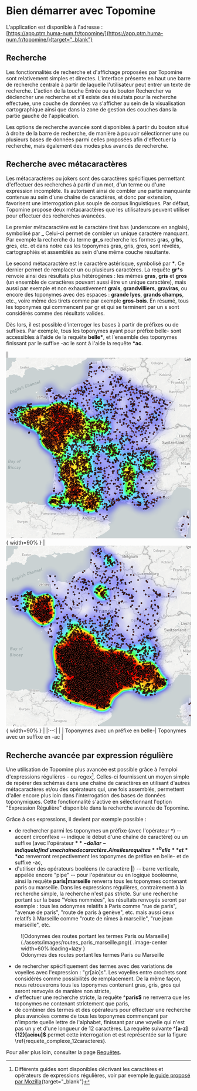 # Bien démarrer avec Topomine

L'application est disponible à l'adresse :<br/>
[https://app.ptm.huma-num.fr/topomine/](https://app.ptm.huma-num.fr/topomine/){target="_blank"}

## Recherche

Les fonctionnalités de recherche et d'affichage proposées par Topomine sont relativement simples et directes. L'interface présente en haut une barre de recherche centrale à partir de laquelle l'utilisateur peut entrer un texte de recherche. L'action de la touche Entrée ou du bouton Rechercher va déclencher une recherche et s'il existe des résultats pour la recherche effectuée, une couche de données va s'afficher au sein de la visualisation cartographique ainsi que dans la zone de gestion des couches dans la partie gauche de l'application.

Les options de recherche avancée sont disponibles à partir du bouton situé à droite de la barre de recherche, de manière à pouvoir sélectionner une ou plusieurs bases de données parmi celles proposées afin d'effectuer la recherche, mais également des modes plus avancés de recherche.

## Recherche avec métacaractères

Les métacaractères ou jokers sont des caractères spécifiques permettant d'effectuer des recherches à partir d'un mot, d'un terme ou d'une expression incomplète. Ils autorisent ainsi de combler une partie manquante contenue au sein d'une chaîne de caractères, et donc par extension, favorisent une interrogation plus souple de corpus linguistiques. Par défaut, Topomine propose deux métacaractères que les utilisateurs peuvent utiliser pour effectuer des recherches avancées.

Le premier métacaractère est le caractère tiret bas (underscore en anglais), symbolisé par **_**
Celui-ci permet de combler un unique caractère manquant. Par exemple la recherche du terme **gr_s** recherche les formes gr**a**s, gr**b**s, gr**c**s, etc. et dans notre cas les toponymes gras, gris, gros, sont révélés, cartographiés et assemblés au sein d'une même couche résultante.

Le second métacaractère est le caractère astérisque, symbolisé par **\***.
Ce dernier permet de remplacer un ou plusieurs caractères. La requête **gr*s** renvoie ainsi des résultats plus hétérogènes : les mêmes **gras**, **gris** et **gros** (un ensemble de caractères pouvant aussi être un unique caractère), mais aussi par exemple et non exhaustivement **grais**, **grandvilliers**, **graviras**, ou encore des toponymes avec des espaces : **grande lyes**, **grands champs**, etc., voire même des tirets comme par exemple **gros-bois**. En résumé, tous les toponymes qui commencent par gr et qui se terminent par un s sont considérés comme des résultats valides.

Dès lors, il est possible d'interroger les bases à  partir de préfixes ou de suffixes. Par exemple, tous les toponymes ayant pour préfixe belle- sont accessibles à l'aide de la requête **belle\***, et l'ensemble des toponymes finissant par le suffixe -ac le sont à l'aide la requête **\*ac**.

| ![Cartographie des toponymes avec un suffixe en -ac](assets/images/belle-2-heatmap.png){ width=90% } | ![Cartographie des toponymes avec un suffixe en -ac](assets/images/ac-2-heatmap.png){ width=90% } |
|:--:| |
| Toponymes avec un préfixe en belle-| Toponymes avec un suffixe en -ac |

## Recherche avancée par expression régulière

Une utilisation de Topomine plus avancée est possible grâce à l'emploi d'expressions régulières - ou regex[^1]. Celles-ci fournissent un moyen simple de repérer des schémas dans une chaîne de caractères en utilisant d'autres métacaractères et/ou des opérateurs qui, une fois assemblés, permettent d'aller encore plus loin dans l'interrogation des bases de données toponymiques. Cette fonctionnalité s'active en sélectionnant l'option "Expression Régulière" disponible dans la recherche avancée de Topomine.

[^1]: Différents guides sont disponibles décrivant les caractères et opérateurs de expressions régulières, voir par exemple [le guide proposé par Mozilla](https://developer.mozilla.org/fr/docs/Web/JavaScript/Guide/Regular_Expressions/Cheatsheet){target="_blank"}

Grâce à ces expressions, il devient par exemple possible :

- de rechercher parmi les toponymes un préfixe (avec l'opérateur **^**) -- accent circonflexe -- indique le début d'une chaîne de caractère) ou un suffixe (avec l'opérateur **$** -dollar- indique la fin d'une chaîne de caractère. Ainsi les requêtes **^belle** et **ac$** renverront respectivement les toponymes de préfixe en belle- et de suffixe -ac,
- d'utiliser des opérateurs booléens (le caractère **|**} -- barre verticale, appelée encore "pipe" -- pour l'opérateur ou en logique booléenne, ainsi la requête **paris|marseille** renverra tous les toponymes contenant paris ou marseille. Dans les expressions régulières, contrairement à la recherche simple, la recherche n'est pas stricte. Sur une recherche portant sur la base "Voies nommées", les résultats renvoyés seront par exemple : tous les odonymes relatifs à Paris comme "rue de paris", "avenue de paris",  "route de paris à genève", etc. mais aussi ceux relatifs à Marseille comme "route de nîmes à marseille", "rue jean marseille", etc.

<figure markdown>
  ![Odonymes des routes portant les termes Paris ou Marseille](./assets/images/routes_paris_marseille.png){ .image-center width=60% loading=lazy }
  <figcaption>Odonymes des routes portant les termes Paris ou Marseille</figcaption>
</figure>

- de rechercher spécifiquement des termes avec des variations de voyelles avec l'expression : "gr[aio]s". Les voyelles entre crochets sont considérés comme possibilités de remplacement. De la même façon, nous retrouverons tous les toponymes contenant gras, gris, gros qui seront renvoyés de manière non stricte,
- d'effectuer une recherche stricte, la requête **^paris$** ne renverra que les toponymes ne contenant strictement que paris,
- de combiner des termes et des opérateurs pour effectuer une recherche plus avancées comme de tous les toponymes commençant par n'importe quelle lettre de l'alphabet, finissant par une voyelle qui n'est pas un y et d'une longueur de 12 caractères. La requête suivante **^[a-z]{12}[aeiou]\$** permet cette interrogation et est représentée sur la figure \ref{requete_complexe_12caracteres}.

Pour aller plus loin, consulter la page [Requêtes](./requetes.md).
